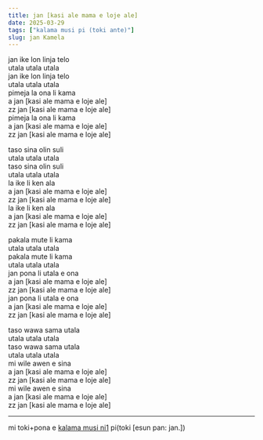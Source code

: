 ```yaml
---
title: jan [kasi ale mama e loje ale]
date: 2025-03-29
tags: ["kalama musi pi (toki ante)"]
slug: jan Kamela
---
```


jan ike lon linja telo  
utala utala utala  
jan ike lon linja telo  
utala utala utala  
pimeja la ona li kama  
a jan [kasi ale mama e loje ale]  
zz jan [kasi ale mama e loje ale]  
pimeja la ona li kama  
a jan [kasi ale mama e loje ale]  
zz jan [kasi ale mama e loje ale]  

taso sina olin suli  
utala utala utala  
taso sina olin suli  
utala utala utala  
la ike li ken ala  
a jan [kasi ale mama e loje ale]  
zz jan [kasi ale mama e loje ale]  
la ike li ken ala  
a jan [kasi ale mama e loje ale]  
zz jan [kasi ale mama e loje ale]  

pakala mute li kama  
utala utala utala  
pakala mute li kama  
utala utala utala  
jan pona li utala e ona  
a jan [kasi ale mama e loje ale]  
zz jan [kasi ale mama e loje ale]  
jan pona li utala e ona  
a jan [kasi ale mama e loje ale]  
zz jan [kasi ale mama e loje ale]  

taso wawa sama utala  
utala utala utala  
taso wawa sama utala  
utala utala utala  
mi wile awen e sina  
a jan [kasi ale mama e loje ale]  
zz jan [kasi ale mama e loje ale]  
mi wile awen e sina  
a jan [kasi ale mama e loje ale]  
zz jan [kasi ale mama e loje ale]  


---

mi toki+pona e [kalama musi ni1](https://www.youtube.com/watch?v=6OXp0vtD8TA&t=70) pi(toki [esun pan: jan.])
